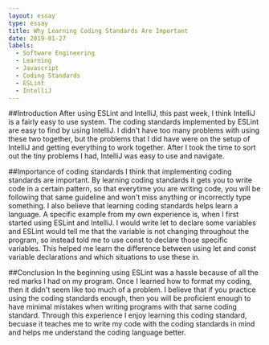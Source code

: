 ```yaml
---
layout: essay
type: essay
title: Why Learning Coding Standards Are Important
date: 2019-01-27
labels:
  - Software Engineering
  - Learning
  - Javascript
  - Coding Standards
  - ESLint
  - IntelliJ
---
```


##Introduction
After using ESLint and IntelliJ, this past week, I think IntelliJ is a fairly easy to use system. The coding standards
implemented by ESLint are easy to find by using IntelliJ. I didn't have too many problems with using these two together, but
the problems that I did have were on the setup of IntelliJ and getting everything to work together. After I took the time to sort
out the tiny problems I had, IntelliJ was easy to use and navigate. 

##Importance of coding standards
I think that implementing coding standards are important. By learning coding standards it gets you to write code in a certain 
pattern, so that everytime you are writing code, you will be following that same guideline and won't miss anything or 
incorrectly type something. I also believe that learning coding standards helps learn a language. A specific example from my own
experience is, when I first started using ESLint and IntelliJ. I would write let to declare some variables and ESLint would tell me
that the variable is not changing throughout the program, so instead told me to use const to declare those specific variables. This 
helped me learn the difference between using let and const variable declarations and which situations to use these in.

##Conclusion
In the beginning using ESLint was a hassle because of all the red marks I had on my program. Once I learned how to format my
coding, then it didn't seem like too much of a problem. I believe that if you practice using the coding standards enough, then you
will be proficient enough to have minimal mistakes when writing programs with that same coding standard. Through this experience I 
enjoy learning this coding standard, becuase it teaches me to write my code with the coding standards in mind and helps me understand
the coding language better.
  
  
